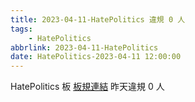 ```yaml
---
title: 2023-04-11-HatePolitics 違規 0 人
tags:
    - HatePolitics
abbrlink: 2023-04-11-HatePolitics
date: HatePolitics-2023-04-11 12:00:00
---
```

HatePolitics 板 [板規連結](https://www.ptt.cc/bbs/HatePolitics/M.1617115262.A.D60.html)
昨天違規 0 人

